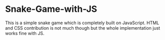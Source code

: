 # Snake-Game-with-JS

This is a simple snake game which is completely built on JavaScript. HTML and CSS contribution is not much though but the whole implementation just works fine with JS.
